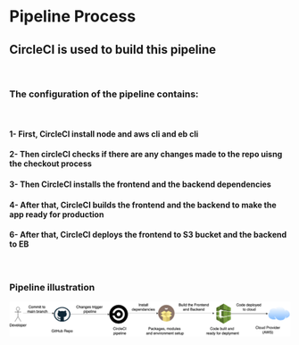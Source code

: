 # Pipeline Process

## CircleCI is used to build this pipeline

<br>

### The configuration of the pipeline contains:

<br>

#### 1- First, CircleCI install node and aws cli and eb cli

#### 2- Then circleCI checks if there are any changes made to the repo uisng the checkout process

#### 3- Then CircleCI installs the frontend and the backend dependencies

#### 4- After that, CircleCI builds the frontend and the backend to make the app ready for production

#### 6- After that, CircleCI deploys the frontend to S3 bucket and the backend to EB

<br>

### Pipeline illustration

![pipeline-diagram](./pipeline.png)
